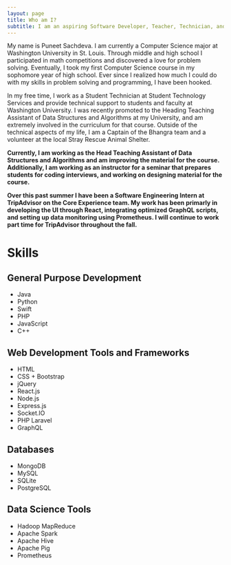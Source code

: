 ```yaml
---
layout: page
title: Who am I? 
subtitle: I am an aspiring Software Developer, Teacher, Technician, and Dancer
---
```


My name is Puneet Sachdeva. I am currently a Computer Science major at Washington University in St. Louis. Through middle and high school I participated in math competitions and discovered a love for problem solving. Eventually, I took my first Computer Science course in my sophomore year of high school. Ever since I realized how much I could do with my skills in problem solving and programming, I have been hooked. 

In my free time, I work as a Student Technician at Student Technology Services and provide technical support to students and faculty at Washington University. I was recently promoted to the Heading Teaching Assistant of Data Structures and Algorithms at my University, and am extremely involved in the curriculum for that course. Outside of the technical aspects of my life, I am a Captain of the Bhangra team and a volunteer at the local Stray Rescue Animal Shelter. 

**Currently, I am working as the Head Teaching Assistant of Data Structures and Algorithms and am improving the material for the course. Additionally, I am working as an instructor for a seminar that prepares students for coding interviews, and working on designing material for the course.**

**Over this past summer I have been a Software Engineering Intern at TripAdvisor on the Core Experience team. My work has been primarly in developing the UI through React, integrating optimized GraphQL scripts, and setting up data monitoring using Prometheus. I will continue to work part time for TripAdvisor throughout the fall.**

# Skills 

## General Purpose Development 

* Java
* Python
* Swift 
* PHP
* JavaScript 
* C++

## Web Development Tools and Frameworks 

* HTML 
* CSS + Bootstrap
* jQuery 
* React.js
* Node.js 
* Express.js 
* Socket.IO 
* PHP Laravel 
* GraphQL 

## Databases 

* MongoDB
* MySQL
* SQLite
* PostgreSQL 

## Data Science Tools 

* Hadoop MapReduce 
* Apache Spark 
* Apache Hive 
* Apache Pig 
* Prometheus

